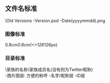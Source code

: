 ## 文件名标准
\Old Versions
-Version.psd
-Date(yyyymmdd).png
### 图像标准
0.8cm*0.8cm(<>126*126px)
### 目录标准
\家族的名称\家族成员名(没有则为Twitter昵称)\
-图片图层: 方便的称呼
-名字/昵称层
-ID层
